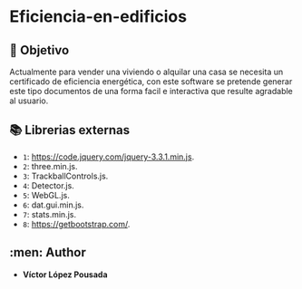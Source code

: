 # Eficiencia-en-edificios

## :book: Objetivo
Actualmente para vender una viviendo o alquilar una casa se necesita un certificado de eficiencia energética,
con este software se pretende generar este tipo documentos de una forma facil e interactiva que resulte
agradable al usuario.


## :books: Librerias externas

-  `1`: https://code.jquery.com/jquery-3.3.1.min.js.
-  `2`: three.min.js.
-  `3`: TrackballControls.js.
-  `4`: Detector.js.
-  `5`: WebGL.js.
-  `6`: dat.gui.min.js.
-  `7`: stats.min.js.
-  `8`: https://getbootstrap.com/.

## :men: Author
* **Víctor López Pousada** 


